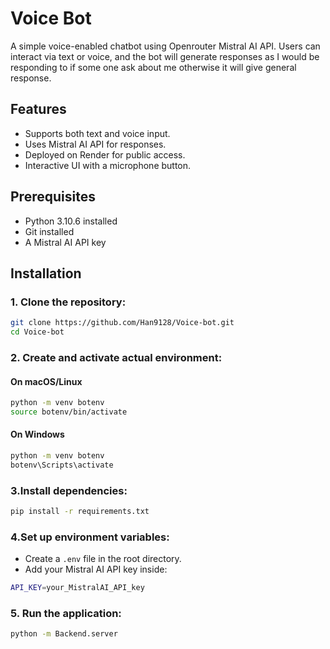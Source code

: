 # Voice Bot
A simple voice-enabled chatbot using Openrouter Mistral AI API. Users can interact via text or voice, and the bot will generate responses as I would be responding to if some one ask about me otherwise it will give general response.

## Features
- Supports both text and voice input.
- Uses Mistral AI API for responses.
- Deployed on Render for public access.
- Interactive UI with a microphone button.

## Prerequisites
- Python 3.10.6 installed
- Git installed
- A Mistral AI API key

## Installation
### 1. Clone the repository:
   ```bash
   git clone https://github.com/Han9128/Voice-bot.git
   cd Voice-bot
   ```
### 2. Create and activate actual environment:
#### On macOS/Linux
```bash
python -m venv botenv
source botenv/bin/activate
```
#### On Windows  
```bash
python -m venv botenv
botenv\Scripts\activate    
```
### 3.Install dependencies:
```bash
pip install -r requirements.txt
```

### 4.Set up environment variables:
- Create a `.env` file in the root directory.
- Add your Mistral AI API key inside:
```bash
API_KEY=your_MistralAI_API_key
```

### 5. Run the application:
```bash
python -m Backend.server
```




